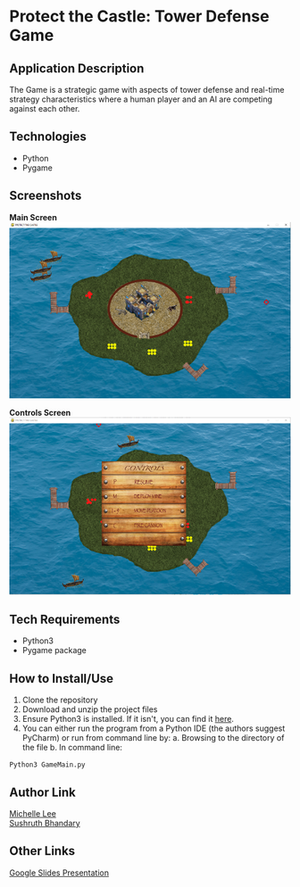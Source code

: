 # Protect the Castle: Tower Defense Game

## Application Description  
The Game is a strategic game with aspects of tower defense and real-time strategy characteristics where a human player and an AI  are competing against each other.

## Technologies  
+ Python
+ Pygame

## Screenshots

**Main Screen**  
<img src="https://github.com/michelledlee/Project-GameAI/blob/master/media/GameScene.png?raw=true">

**Controls Screen**  
<img src="https://github.com/michelledlee/Project-GameAI/blob/master/media/Controls.png?raw=true">

## Tech Requirements
+ Python3
+ Pygame package

## How to Install/Use
1. Clone the repository
2. Download and unzip the project files
3. Ensure Python3 is installed. If it isn't, you can find it [here](https://www.python.org/downloads/).
4. You can either run the program from a Python IDE (the authors suggest PyCharm) or run from command line by:
a. Browsing to the directory of the file
b. In command line:
```
Python3 GameMain.py
```

## Author Link
[Michelle Lee](https://michelledlee.github.io/)  
[Sushruth Bhandary](https://github.com/bhandarysushruth)

## Other Links
[Google Slides Presentation](https://docs.google.com/presentation/d/1OvAA9QuwPLLZ4Z4DDvwiaT5N0i5y75vjSroeDeJSFhA/edit?usp=sharing)
